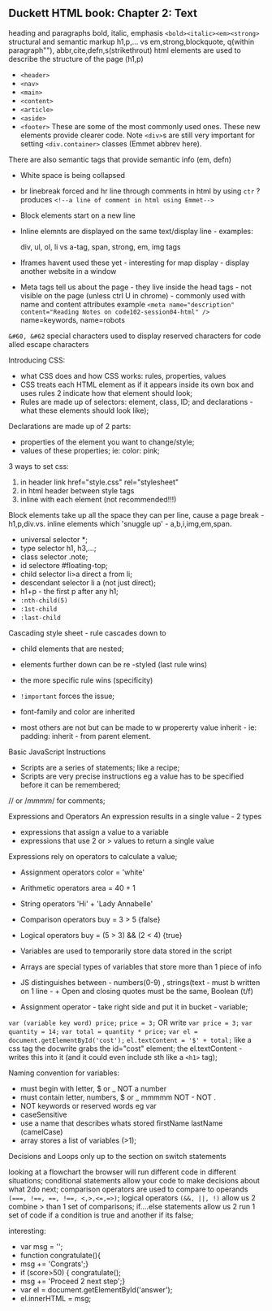 ## Duckett HTML book: Chapter 2: Text
heading and paragraphs
bold, italic, emphasis ```<bold><italic><em><strong>```
structural and semantic markup h1,p,... vs em,strong,blockquote, q(within paragraph""), abbr,cite,defn,s(strikethrout)
html elements are used to describe the structure of the page (h1,p)
+ `<header>`
+ `<nav>`
+ `<main>`
+ `<content>`
+ `<article>`
+ `<aside>`
+ `<footer>`
These are some of the most commonly used ones. These new elements provide clearer code. Note `<div>`s are still very important for setting `<div.container>` classes (Emmet abbrev here).

There are also semantic tags that provide semantic info (em, defn)

+ White space is being collapsed
+ br linebreak forced and hr line through comments in html by using `ctr` ? produces `<!--a line of comment in html using Emmet-->`

+ Block elements start on a new line

+ Inline elemnts are displayed on the same text/display line - examples:

  div, ul, ol, li vs a-tag, span, strong, em, img tags

+ Iframes havent used these yet - interesting for map display - display another website in a window

+ Meta tags tell us about the page - they live inside the head tags - not visible on the page (unless ctrl U in chrome) - commonly used with name and content attributes
example `<meta name="description" content="Reading Notes on code102-session04-html" />`
name=keywords, name=robots

`&#60, &#62` special characters used to display reserved characters for code alled escape characters


Introducing CSS: 
+ what CSS does and how CSS works:
rules, properties, values
+ CSS treats each HTML element as if it appears inside its own box and uses rules 2 indicate how that element should look;
+ Rules are made up of selectors: element, class, ID; and declarations - what these elements should look like);

Declarations are made up of 2 parts:
+ properties of the element you want to change/style;
+ values of these properties; ie: color: pink;

3 ways to set css:
1. in header link href="style.css" rel="stylesheet"
2. in html header between style tags
3. inline with each element (not recommended!!!)

Block elements take up all the space they can per line, cause a page break - h1,p,div.vs. inline elements which 'snuggle up' - a,b,i,img,em,span.

+ universal selector *;
+ type selector h1, h3,...;
+ class selector .note;
+ id selectore #floating-top;
+ child selector li>a direct a from li;
+ descendant selector li a (not just direct);
+ h1+p - the first p after any h1;
+ ```:nth-child(5)```
+ ```:1st-child```
+ ```:last-child```

Cascading style sheet - rule cascades down to
+ child elements that are nested;
+ elements further down can be re -styled (last rule wins)
+ the more specific rule wins (specificity)
+ ```!important``` forces the issue;


+ font-family and color are inherited
+ most others are not but can be made to w propererty value inherit - ie: padding: inherit - from parent element.

Basic JavaScript Instructions

+ Scripts are a series of statements; like a recipe;
+ Scripts are very precise instructions eg a value has to be specified before it can be remembered;

// or /*mmmm*/ for comments;

 Expressions and Operators
 An expression results in a single value - 2 types
+ expressions that assign a value to a variable
+ expressions that use 2 or > values to return a single value

 Expressions rely on operators to calculate a value;
+ Assignment operators color = 'white'
+ Arithmetic operators area = 40 + 1
+ String operators 'Hi' + 'Lady Annabelle'
+ Comparison operators buy = 3 > 5 {false}
+ Logical operators buy = (5 > 3) && (2 < 4) {true}


+ Variables are used to temporarily store data stored in the script
+ Arrays are special types of variables that store more than 1 piece of info
+ JS distinguishes between - numbers(0-9) , strings(text - must b written on 1 line - + Open and closing quotes must be the same, Boolean (t/f)
+ Assignment operator - take right side and put it in bucket - variable;

```var (variable key word) price;```
```price = 3;```
OR write ```var price = 3;```
```var quantity = 14;```
```var total = quantity * price;```
```var el = document.getElementById('cost');```
```el.textContent = '$' + total;```
like a css tag the docwrite grabs the id="cost" element;
the el.textContent - writes this into it (and it could even include sth like a ```<h1>``` tag);

Naming convention for variables:
+ must begin with letter, $ or _ NOT a number
+ must contain letter, numbers, $ or _ mmmmm NOT - NOT .
+ NOT keywords or reserved words eg var
+ caseSensitive
+ use a name that describes whats stored firstName lastName (camelCase)
+ array stores a list of variables (>1);


Decisions and Loops only up to the section on switch statements

looking at a flowchart the browser will run different code in different situations;
conditional statements allow your code to make decisions about what 2do next;
comparison operators are used to compare to operands ```(===, !==, ==, !==, <,>,<=,=>)```;
logical operators ```(&&, ||, !)``` allow us 2 combine > than 1 set of comparisons;
if....else statements allow us 2 run 1 set of code if a condition is true and another if its false;

interesting:
+ var msg = '';
+ function congratulate(){
+ msg += 'Congrats';}
+ if (score>50) { congratulate();
+ msg += 'Proceed 2 next step';}
+ var el = document.getElementById('answer');
+ el.innerHTML = msg;

